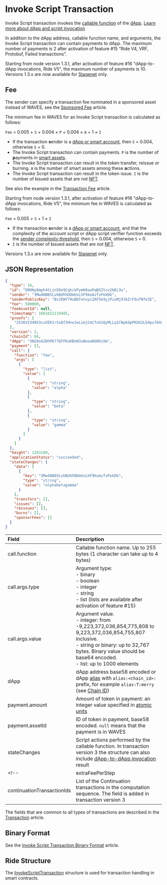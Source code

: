 # Invoke Script Transaction

Invoke Script transaction invokes the [callable function](/en/ride/functions/callable-function) of the [dApp](/en/blockchain/account/dapp). [Learn more about dApp and script invocation](/en/building-apps/smart-contracts/what-is-a-dapp)

In addition to the dApp address, callable function name, and arguments, the Invoke Script transaction can contain payments to dApp. The maximum number of payments is 2 after activation of feature #15 “Ride V4, VRF, Protobuf, Failed transactions”.

Starting from node version 1.3.1, after activation of feature #16 "dApp-to-dApp invocations, Ride V5", the maximum number of payments is 10. Versions 1.3.x are now available for [Stagenet](/en/blockchain/blockchain-network/) only.

## Fee

The sender can specify a transaction fee nominated in a sponsored asset instead of WAVES, see the [Sponsored Fee](/en/blockchain/waves-protocol/sponsored-fee) article.

The minimum fee in WAVES for an Invoke Script transaction is calculated as follows:

`Fee` = 0.005 + `S` + 0.004 × `P` + 0.004 × `A` + 1  × `I`

* If the transaction **s**ender is a [dApp or smart account](/en/blockchain/account/dapp), then `S` = 0.004, otherwise `S` = 0.
* The Invoke Script transaction can contain payments. `P` is the number of **p**ayments in [smart assets](/en/blockchain/token/smart-asset).
* The Invoke Script transaction can result in the token transfer, reissue or burning. `A` is the number of smart assets among these **a**ctions.
* The Invoke Script transaction can result in the token issue. `I` is the number of **i**ssued assets that are not [NFT](/en/blockchain/token/non-fungible-token).

See also the example in the [Transaction Fee](/en/blockchain/transaction/transaction-fee) article.

Starting from node version 1.3.1, after activation of feature #16 "dApp-to-dApp invocations, Ride V5", the minimum fee in WAVES is calculated as follows:

`Fee` = 0.005 + `S` + 1  × `I`

* If the transaction **s**ender is a [dApp or smart account](/en/blockchain/account/dapp), and that the complexity of the account script or dApp script verifier function exceeds the [sender complexity threshold](/en/ride/limits/), then `S` = 0.004, otherwise `S` = 0.
* `I` is the number of **i**ssued assets that are not [NFT](/en/blockchain/token/non-fungible-token).

Versions 1.3.x are now available for [Stagenet](/en/blockchain/blockchain-network/) only.

<!-- ### Version 3

Version 3 of the Invoke Script transaction is added in node version 1.3.0 and enabled with feature #16 “dApp-to-dApp invocations, Ride V5”. Versions 1.3.x are now available for [Stagenet](/en/blockchain/blockchain-network/) only.

`Fee` = (0.005 + `E`) × ⌈`С` / 4000⌉ × + `S` + 0.004 × `P` + 0.004 × `A` + 1 × `I` + 0,004 × `N`,
`Fee` = 0.005 + `S` + 0.004 × `P` + 0.004 × `A` + 1 × `I` + 0,004 × `N`,


where:

   `E` is the **e**xtra fee specified in the `extraFeePerStep` field,

   `С` is the **c**omplexity of the callable function. `С`/4000 rounded up to the nearest integer is the number of stages in the computation sequence. For details see the [Continued Computations](/en/ride/advanced/continuation) article. 

   `N` is the total number of **n**ested invocations via `Invoke` function. For details see the [dApp-to-dApp Invocation](/en/ride/advanced/dapp-to-dapp) article.

<!-- > Continued computations and dApp-to-dApp invocation are mutually exclusive, that is, they cannot be initiated by the same transaction. -->

## JSON Representation

```json
{
  "type": 16,
  "id": "DN9Ny8mph4tLjn58e9CqhckPymH9zwPqBSZtcv2bBi3u",
  "sender": "3Mw48B85LvkBUhhDDmUvLhF9koAzfsPekDb",
  "senderPublicKey": "BvJEWY79uQEFetuyiZAF5U4yjPioMj9J6ZrF9uTNfe3E",
  "fee": 500000,
  "feeAssetId": null,
  "timestamp": 1601652119485,
  "proofs": [
    "2536V2349X3cuVEK1rSxQf3HneJwLimjCmCfoG1QyMLLq1CNp6dpPKUG3Lb4pu76XqLe3nWyo3HAEwGoALgBhxkF"
  ],
  "version": 2,
  "chainId": 84,
  "dApp": "3N28o4ZDhPK77QFFKoKBnN3uNeoaNSNXzXm",
  "payment": [],
  "call": {
    "function": "foo",
    "args": [
      {
        "type": "list",
        "value": [
          {
            "type": "string",
            "value": "alpha"
          },
          {
            "type": "string",
            "value": "beta"
          },
          {
            "type": "string",
            "value": "gamma"
          }
        ]
      }
    ]
  },
  "height": 1203100,
  "applicationStatus": "succeeded",
  "stateChanges": {
    "data": [
      {
        "key": "3Mw48B85LvkBUhhDDmUvLhF9koAzfsPekDb",
        "type": "string",
        "value": "alphabetagamma"
      }
    ],
    "transfers": [],
    "issues": [],
    "reissues": [],
    "burns": [],
    "sponsorFees": []
  }
}
```

| Field | Description |
| :--- | :--- |
| call.function | Callable function name. Up to 255 bytes (1 character can take up to 4 bytes) |
| call.args.type | Argument type:<br>- binary<br>- boolean<br>- integer<br>- string<br>- list (lists are available after activation of feature #15) |
| call.args.value | Argument value.<br>- integer: from -9,223,372,036,854,775,808 to 9,223,372,036,854,755,807 inclusive.<br>- string or binary: up to 32,767 bytes. Binary value should be base64 encoded.<br>- list: up to 1000 elements |
| dApp | dApp address base58 encoded or dApp [alias](/en/blockchain/account/alias) with `alias:<chain_id>:` prefix, for example `alias:T:merry` (see [Chain ID](/en/blockchain/blockchain-network/#chain-id)) |
| payment.amount | Amount of token in payment: an integer value specified in [atomic units](/en/blockchain/token/#atomic-unit) |
| payment.assetId | ID of token in payment, base58 encoded. `null` means that the payment is in WAVES |
| stateChanges | Script actions performed by the callable function. In transaction version 3 the structure can also include [dApp-to-dApp invocation](/en/ride/advanced/dapp-to-dapp) result | 
<!--| extraFeePerStep | Extra fee for each stage of computations, see the [Continued Computations](/en/ride/advanced/continuation) article. The extra fee is specified in the same token as the transaction fee, in atomic units. A value other than null or 0 is only valid when the version 5 dApp script is invoked. The field is added in transaction version 3 |
| сontinuationTransactionIds | List of the Continuation transactions in the computation sequence. The field is added in transaction version 3 |-->

The fields that are common to all types of transactions are described in the [Transaction](/en/blockchain/transaction/#json-representation) article.

## Binary Format

See the [Invoke Script Transaction Binary Format](/en/blockchain/binary-format/transaction-binary-format/invoke-script-transaction-binary-format) article.

## Ride Structure

The [InvokeScriptTransaction](/en/ride/structures/transaction-structures/invoke-script-transaction) structure is used for transaction handling in smart contracts.
